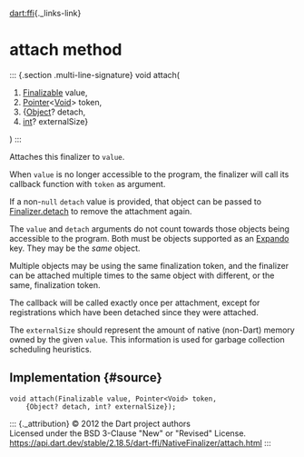 [dart:ffi](../../dart-ffi/dart-ffi-library){._links-link}

attach method
=============

::: {.section .multi-line-signature}
void attach(

1.  [Finalizable](../finalizable-class) value,
2.  [Pointer](../pointer-class)\<[Void](../void-class)\> token,
3.  {[Object](../../dart-core/object-class)? detach,
4.  [int](../../dart-core/int-class)? externalSize}

)
:::

Attaches this finalizer to `value`.

When `value` is no longer accessible to the program, the finalizer will
call its callback function with `token` as argument.

If a non-`null` `detach` value is provided, that object can be passed to
[Finalizer.detach](../../dart-core/finalizer/detach) to remove the
attachment again.

The `value` and `detach` arguments do not count towards those objects
being accessible to the program. Both must be objects supported as an
[Expando](../../dart-core/expando-class) key. They may be the *same*
object.

Multiple objects may be using the same finalization token, and the
finalizer can be attached multiple times to the same object with
different, or the same, finalization token.

The callback will be called exactly once per attachment, except for
registrations which have been detached since they were attached.

The `externalSize` should represent the amount of native (non-Dart)
memory owned by the given `value`. This information is used for garbage
collection scheduling heuristics.

Implementation {#source}
--------------

``` {.language-dart data-language="dart"}
void attach(Finalizable value, Pointer<Void> token,
    {Object? detach, int? externalSize});
```

::: {._attribution}
© 2012 the Dart project authors\
Licensed under the BSD 3-Clause \"New\" or \"Revised\" License.\
<https://api.dart.dev/stable/2.18.5/dart-ffi/NativeFinalizer/attach.html>
:::
